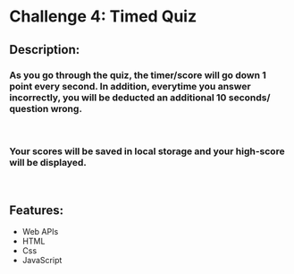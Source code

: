 #  **Challenge 4: Timed Quiz**
## Description: 
### As you go through the quiz, the timer/score will go down 1 point every second. In addition, everytime you answer incorrectly, you will be deducted an additional 10 seconds/ question wrong.
&nbsp;
### Your scores will be saved in local storage and your high-score will be displayed. 
&nbsp;
## Features:
* Web APIs
* HTML
* Css
* JavaScript
